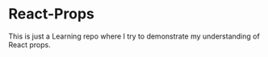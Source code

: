 # React-Props
This is just a Learning repo where I try to demonstrate my understanding of React props.
